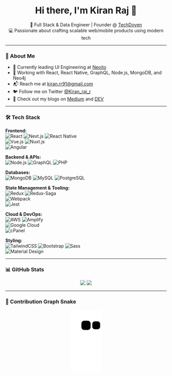 <h1 align="center">Hi there, I'm Kiran Raj 👋</h1>

<p align="center">
🚀 Full Stack & Data Engineer | Founder @ <a href="https://techdoyen.com" target="_blank">TechDoyen</a>  
<br/>
💻 Passionate about crafting scalable web/mobile products using modern tech  
</p>

---

### 🚀 About Me

- 🔭 Currently leading UI Engineering at [Neoito](https://www.neoito.com/)
- 🧠 Working with React, React Native, GraphQL, Node.js, MongoDB, and Neo4j
- 📬 Reach me at [kiran.rr91@gmail.com](mailto:kiran.rr91@gmail.com)
- 🐦 Follow me on Twitter [@Kiran_raj_r](https://twitter.com/Kiran_raj_r)
- 📝 Check out my blogs on [Medium](https://medium.com/@kiran.rr91) and [DEV](https://dev.to/kiran_raj_r)

---

### 🛠️ Tech Stack

**Frontend:**  
![React](https://img.shields.io/badge/-React-61DAFB?style=flat-square&logo=react) 
![Next.js](https://img.shields.io/badge/-Next.js-000000?style=flat-square&logo=nextdotjs) 
![React Native](https://img.shields.io/badge/-React%20Native-000?style=flat-square&logo=react)  
![Vue.js](https://img.shields.io/badge/-Vue.js-4FC08D?style=flat-square&logo=vuedotjs) 
![Nuxt.js](https://img.shields.io/badge/-Nuxt.js-00DC82?style=flat-square&logo=nuxtdotjs)  
![Angular](https://img.shields.io/badge/-Angular-DD0031?style=flat-square&logo=angular)  

**Backend & APIs:**  
![Node.js](https://img.shields.io/badge/-Node.js-339933?style=flat-square&logo=nodedotjs) 
![GraphQL](https://img.shields.io/badge/-GraphQL-E10098?style=flat-square&logo=graphql) 
![PHP](https://img.shields.io/badge/-PHP-777BB4?style=flat-square&logo=php)  

**Databases:**  
![MongoDB](https://img.shields.io/badge/-MongoDB-47A248?style=flat-square&logo=mongodb) 
![MySQL](https://img.shields.io/badge/-MySQL-4479A1?style=flat-square&logo=mysql) 
![PostgreSQL](https://img.shields.io/badge/-PostgreSQL-4169E1?style=flat-square&logo=postgresql)  

**State Management & Tooling:**  
![Redux](https://img.shields.io/badge/-Redux-764ABC?style=flat-square&logo=redux) 
![Redux-Saga](https://img.shields.io/badge/-Redux%20Saga-999999?style=flat-square&logo=redux-saga)  
![Webpack](https://img.shields.io/badge/-Webpack-8DD6F9?style=flat-square&logo=webpack)  
![Jest](https://img.shields.io/badge/-Jest-C21325?style=flat-square&logo=jest)

**Cloud & DevOps:**  
![AWS](https://img.shields.io/badge/-AWS-232F3E?style=flat-square&logo=amazon-aws) 
![Amplify](https://img.shields.io/badge/-AWS%20Amplify-FF9900?style=flat-square&logo=aws-amplify)  
![Google Cloud](https://img.shields.io/badge/-Google%20Cloud-4285F4?style=flat-square&logo=google-cloud)  
![cPanel](https://img.shields.io/badge/-cPanel-FF6C2C?style=flat-square&logo=cpanel)

**Styling:**  
![TailwindCSS](https://img.shields.io/badge/-TailwindCSS-06B6D4?style=flat-square&logo=tailwind-css) 
![Bootstrap](https://img.shields.io/badge/-Bootstrap-7952B3?style=flat-square&logo=bootstrap) 
![Sass](https://img.shields.io/badge/-Sass-CC6699?style=flat-square&logo=sass)  
![Material Design](https://img.shields.io/badge/-Material%20Design-757575?style=flat-square&logo=material-design)

---

### 📊 GitHub Stats

<p align="center">
  <img src="https://github-readme-stats.vercel.app/api?username=R-Kiran-Raj&show_icons=true&theme=github_dark" />
  <img src="https://github-readme-stats.vercel.app/api/top-langs/?username=R-Kiran-Raj&layout=compact&theme=github_dark" />
</p>

---

### 🐍 Contribution Graph Snake

<div align="center">
  <img src="https://github.com/art-santos/art-santos/blob/output/github-contribution-grid-snake.svg" alt="snake gif" />
</div>
